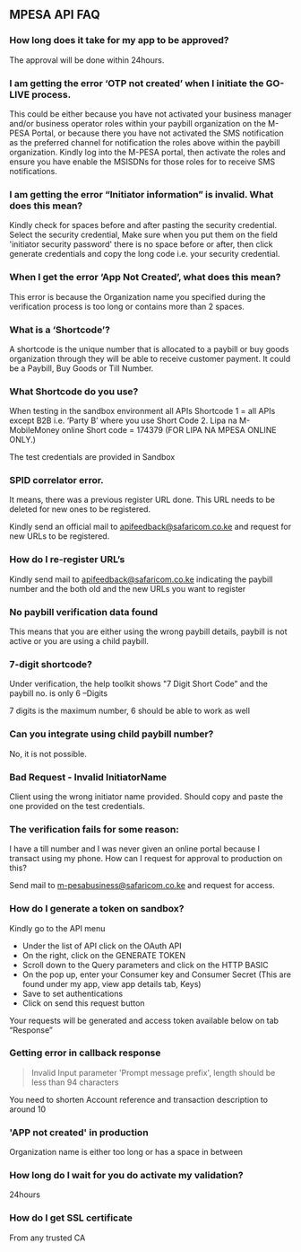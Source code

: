 ## MPESA API FAQ

### How long does it take for my app to be approved?
The approval will be done within 24hours.

### I am getting the error ‘OTP not created’ when I initiate the GO-LIVE process.
This could be either because you have not activated your business manager and/or business operator roles within your paybill organization on the M-PESA Portal, or because there you have not activated the SMS notification as the preferred channel for notification the roles above within the paybill organization.
Kindly log into the M-PESA portal, then activate the roles and ensure you have enable the MSISDNs for those roles for to receive SMS notifications.

### I am getting the error “Initiator information” is invalid. What does this mean?
Kindly check for spaces before and after pasting the security credential. Select the security credential, Make sure when you put them on the field 'initiator security password' there is no space before or after, then click generate credentials and copy the long code i.e. your security credential.

### When I get the error ‘App Not Created’, what does this mean?
This error is because the Organization name you specified during the verification process is too long or contains more than 2 spaces.

### What is a ‘Shortcode’?
A shortcode is the unique number that is allocated to a paybill or buy goods organization through they will be able to receive customer payment. It could be a Paybill, Buy Goods or Till Number.

### What Shortcode do you use?
When testing in the sandbox environment all APIs Shortcode 1 = all APIs except B2B i.e. ‘Party B’ where you use Short Code 2.
Lipa na M-MobileMoney online Short code = 174379 (FOR LIPA NA MPESA ONLINE ONLY.)

The test credentials are provided in Sandbox

### SPID correlator error.

It means, there was a previous register URL done. This URL needs to be deleted for new ones to be registered.

Kindly send an official mail to apifeedback@safaricom.co.ke and request for new URLs to be registered.

 

### How do I re-register URL’s

Kindly send mail to apifeedback@safaricom.co.ke indicating the paybill number and the both old and the new URLs you want to register

 

### No paybill verification data found

This means that you are either using the wrong paybill details, paybill is not active or you are using a child paybill.

 
### 7-digit shortcode?
Under verification, the help toolkit shows "7 Digit Short Code” and the paybill no. is only 6 –Digits

7 digits is the maximum number, 6 should be able to work as well

 

### Can you integrate using child paybill number?

No, it is not possible.

 

### Bad Request - Invalid InitiatorName

Client using the wrong initiator name provided.  Should copy and paste the one provided on the test credentials.

 

### The verification fails for some reason:

I have a till number and I was never given an online portal because I transact using my phone. How can I request for approval to production on this?

Send mail to m-pesabusiness@safaricom.co.ke and request for access.

### How do I generate a token on sandbox?

Kindly go to the API menu

- Under the list of API click on the OAuth API
- On the right, click on the GENERATE TOKEN
- Scroll down to the Query parameters and click on the HTTP BASIC
- On the pop up, enter your Consumer key and Consumer Secret (This are found under my app, view app details tab, Keys)
- Save to set authentications
- Click on send this request button

Your requests will be generated and access token available below on tab “Response”
 

### Getting error in callback response
 
>Invalid Input parameter 'Prompt message prefix', length should be less than 94 characters

You need to shorten Account reference and transaction description to around 10

 

### 'APP not created' in production

Organization name is either too long or has a space in between

### How long do I wait for you do activate my validation?

24hours

### How do I get SSL certificate 
From any trusted CA
